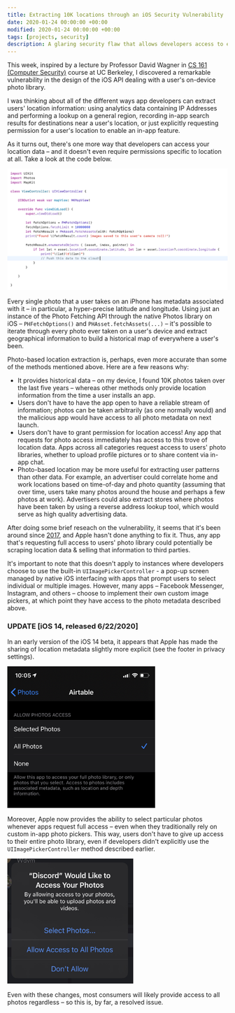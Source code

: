 ```yaml
---
title: Extracting 10K locations through an iOS Security Vulnerability
date: 2020-01-24 00:00:00 +00:00
modified: 2020-01-24 00:00:00 +00:00
tags: [projects, security]
description: A glaring security flaw that allows developers access to everywhere you've been.
---
```


This week, inspired by a lecture by Professor David Wagner in [CS 161 (Computer Security)](http://cs161.org) course at UC Berkeley, I discovered a remarkable vulnerability in the design of the iOS API dealing with a user's on-device photo library. 

I was thinking about all of the different ways app developers can extract users'  location information: using analytics data containing IP Addresses and performing a lookup on a general region, recording in-app search results for destinations near a user's location, or just explicitly requesting permission for a user's location to enable an in-app feature. 

As it turns out, there's one more way that developers can access your location data – and it doesn't even require permissions specific to location at all. Take a look at the code below.

![image-20200621163044850](image-20200621163044850.png)

Every single photo that a user takes on an iPhone has metadata associated with it – in particular, a hyper-precise latitude and longitude.  Using just an instance of the Photo Fetching API through the native Photos library on iOS – `PHFetchOptions()` and `PHAsset.fetchAssets(...)` – it's possible to iterate through every photo ever taken on a user's device and extract geographical information to build a historical map of everywhere a user's been.

Photo-based location extraction is, perhaps, even more accurate than some of the methods mentioned above. Here are a few reasons why:

- It provides historical data – on my device, I found 10K photos taken over the last five years – whereas other methods only provide location information from the time a user installs an app. 
- Users don't have to have the app open to have a reliable stream of information; photos can be taken arbitrarily (as one normally would) and the malicious app would have access to all photo metadata on next launch.
- Users don't have to grant permission for location access! Any app that requests for photo access immediately has access to this trove of location data. Apps across all categories request access to users' photo libraries, whether to upload profile pictures or to share content via in-app chat.
- Photo-based location may be more useful for extracting user patterns than other data. For example, an advertiser could correlate home and work locations based on time-of-day and photo quantity (assuming that over time, users take many photos around the house and perhaps a few photos at work). Advertisers could also extract stores where photos have been taken by using a reverse address lookup tool, which would serve as high quality advertising data.

After doing some brief reseach on the vulnerability, it seems that it's been around since [2017](https://openradar.appspot.com/34610699), and Apple hasn't done anything to fix it. Thus, any app that's requesting full access to users' photo library could potentially be scraping location data & selling that information to third parties.

It's important to note that this doesn't apply to instances where developers choose to use the built-in `UIImagePickerController` - a pop-up screen managed by native iOS interfacing with apps that prompt users to select individual or multiple images. However, many apps – Facebook Messenger, Instagram, and others – choose to implement their own custom image pickers, at which point they have access to the photo metadata described above.

### UPDATE [iOS 14, released 6/22/2020]

In an early version of the iOS 14 beta, it appears that Apple has made the sharing of location metadata slightly more explicit (see the footer in privacy settings).



<img src="IMG_FDC858E0BCCE-1.jpeg" alt="IMG_FDC858E0BCCE-1" style="zoom:33%;" />



Moreover, Apple now provides the ability to select particular photos whenever apps request full access – even when they traditionally rely on custom in-app photo pickers. This way, users don't have to give up access to their entire photo library, even if developers didn't explicitly use the `UIImagePickerController` method described earlier.

<img src="image-20200622220959374.png" alt="image-20200622220959374" style="zoom:33%;" />

Even with these changes, most consumers will likely provide access to all photos regardless – so this is, by far, a resolved issue.